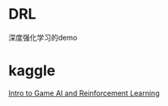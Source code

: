 # DRL
深度强化学习的demo

# kaggle
[Intro to Game AI and Reinforcement Learning](https://www.kaggle.com/learn/intro-to-game-ai-and-reinforcement-learning)

